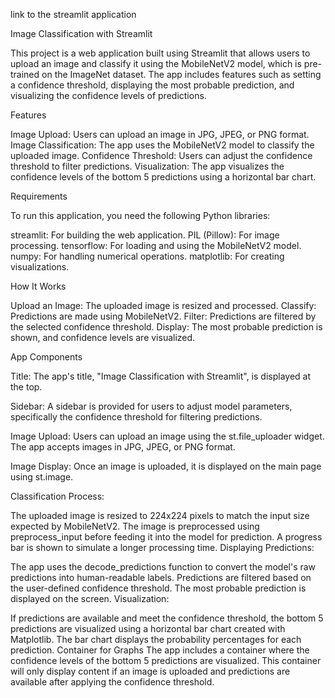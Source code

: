 link to the streamlit application 

Image Classification with Streamlit

This project is a web application built using Streamlit that allows users to upload an image and classify it using the MobileNetV2 model, which is pre-trained on the ImageNet dataset. The app includes features such as setting a confidence threshold, displaying the most probable prediction, and visualizing the confidence levels of predictions.

Features

Image Upload: Users can upload an image in JPG, JPEG, or PNG format. Image Classification: The app uses the MobileNetV2 model to classify the uploaded image. Confidence Threshold: Users can adjust the confidence threshold to filter predictions. Visualization: The app visualizes the confidence levels of the bottom 5 predictions using a horizontal bar chart.

Requirements

To run this application, you need the following Python libraries:

streamlit: For building the web application. PIL (Pillow): For image processing. tensorflow: For loading and using the MobileNetV2 model. numpy: For handling numerical operations. matplotlib: For creating visualizations.

How It Works

Upload an Image: The uploaded image is resized and processed. Classify: Predictions are made using MobileNetV2. Filter: Predictions are filtered by the selected confidence threshold. Display: The most probable prediction is shown, and confidence levels are visualized.

App Components

Title: The app's title, "Image Classification with Streamlit", is displayed at the top.

Sidebar: A sidebar is provided for users to adjust model parameters, specifically the confidence threshold for filtering predictions.

Image Upload: Users can upload an image using the st.file_uploader widget. The app accepts images in JPG, JPEG, or PNG format.

Image Display: Once an image is uploaded, it is displayed on the main page using st.image.

Classification Process:

The uploaded image is resized to 224x224 pixels to match the input size expected by MobileNetV2. The image is preprocessed using preprocess_input before feeding it into the model for prediction. A progress bar is shown to simulate a longer processing time. Displaying Predictions:

The app uses the decode_predictions function to convert the model's raw predictions into human-readable labels. Predictions are filtered based on the user-defined confidence threshold. The most probable prediction is displayed on the screen. Visualization:

If predictions are available and meet the confidence threshold, the bottom 5 predictions are visualized using a horizontal bar chart created with Matplotlib. The bar chart displays the probability percentages for each prediction. Container for Graphs The app includes a container where the confidence levels of the bottom 5 predictions are visualized. This container will only display content if an image is uploaded and predictions are available after applying the confidence threshold.
